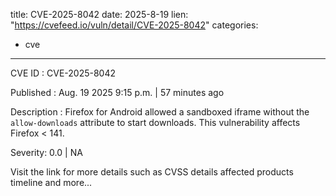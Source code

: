 
title: CVE-2025-8042
date: 2025-8-19
lien: "https://cvefeed.io/vuln/detail/CVE-2025-8042"
categories:
  - cve
---

CVE ID : CVE-2025-8042

Published :  Aug. 19
2025
9:15 p.m. | 57 minutes ago

Description : Firefox for Android allowed a sandboxed iframe without the `allow-downloads` attribute to start downloads. This vulnerability affects Firefox < 141.

Severity: 0.0 | NA

Visit the link for more details
such as CVSS details
affected products
timeline
and more...
